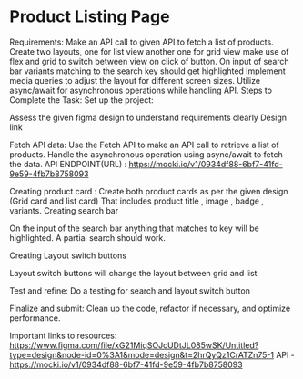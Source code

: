 # Product Listing Page

Requirements:
Make an API call to given API to fetch a list of products.
Create two layouts, one for list view another one for grid view make use of flex and grid to switch between view on click of button.
On input of search bar variants matching to the search key should get highlighted
Implement media queries to adjust the layout for different screen sizes.
Utilize async/await for asynchronous operations while handling API.
Steps to Complete the Task:
Set up the project:

Assess the given figma design to understand requirements clearly
Design link

Fetch API data:
Use the Fetch API to make an API call to retrieve a list of products.
Handle the asynchronous operation using async/await to fetch the data.
API ENDPOINT(URL) : https://mocki.io/v1/0934df88-6bf7-41fd-9e59-4fb7b8758093

Creating product card :
Create both product cards as per the given design (Grid card and list card)
That includes product title , image , badge , variants.
Creating search bar

On the input of the search bar anything that matches to key will be highlighted.
A partial search should work.

Creating Layout switch buttons

Layout switch buttons will change the layout between grid and list

Test and refine:
Do a testing for search and layout switch button

Finalize and submit:
Clean up the code, refactor if necessary, and optimize performance.

Important links to resources:
https://www.figma.com/file/xG21MiqSOJcUDtJL085wSK/Untitled?type=design&node-id=0%3A1&mode=design&t=2hrQyQz1CrATZn75-1
APl - https://mocki.io/v1/0934df88-6bf7-41fd-9e59-4fb7b8758093
